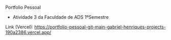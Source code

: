 Portfolio Pessoal
- Atividade 3 da Faculdade de ADS 1ºSemestre

Link (Vercel): https://portfolio-pessoal-git-main-gabriel-henriques-projects-190a2386.vercel.app/

